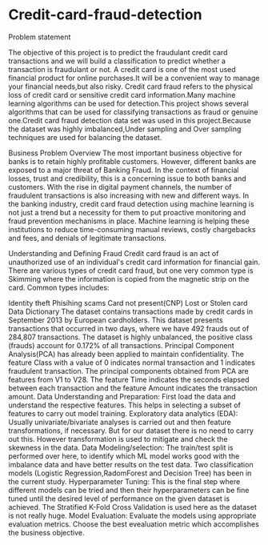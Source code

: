 # Credit-card-fraud-detection
Problem statement

The objective of this project is to predict the fraudulant credit card transactions and we will build a classification to predict whether a transaction is fraudulant or not. A credit card is one of the most used financial product for online purchases.It will be a convenient way to manage your financial needs,but also risky. Credit card fraud refers to the physical loss of credit card or sensitive credit card information.Many machine learning algorithms can be used for detection.This project shows several algorithms that can be used for classifying transactions as fraud or genuine one.Credit card fraud detection data set was used in this project.Because the dataset was highly imbalanced,Under sampling and Over sampling techniques are used for balancing the dataset.

Business Problem Overview The most important business objective for banks is to retain highly profitable customers. However, different banks are exposed to a major threat of Banking Fraud. In the context of financial losses, trust and credibility, this is a concerning issue to both banks and customers. With the rise in digital payment channels, the number of fraudulent transactions is also increasing with new and different ways. In the banking industry, credit card fraud detection using machine learning is not just a trend but a necessity for them to put proactive monitoring and fraud prevention mechanisms in place. Machine learning is helping these institutions to reduce time-consuming manual reviews, costly chargebacks and fees, and denials of legitimate transactions.

Understanding and Defining Fraud Credit card fraud is an act of unauthorized use of an individual's credit card information for financial gain. There are various types of credit card fraud, but one very common type is Skimming where the information is copied from the magnetic strip on the card. Common types includes:

Identity theft Phisihing scams Card not present(CNP) Lost or Stolen card Data Dictionary The dataset contains transactions made by credit cards in September 2013 by European cardholders. This dataset presents transactions that occurred in two days, where we have 492 frauds out of 284,807 transactions. The dataset is highly unbalanced, the positive class (frauds) account for 0.172% of all transactions. Principal Component Analysis(PCA) has already been applied to maintain confidentiality. The feature Class with a value of 0 indicates normal transaction and 1 indicates fraudulent transaction. The principal components obtained from PCA are features from V1 to V28. The feature Time indicates the seconds elapsed between each transaction and the feature Amount indicates the transaction amount.
Data Understanding and Preparation: First load the data and understand the respective features. This helps in selecting a subset of features to carry out model training. Exploratory data analytics (EDA): Usually univariate/bivariate analyses is carried out and then feature transformations, if necessary. But for our dataset there is no need to carry out this. However transformation is used to mitigate and check the skewness in the data. Data Modeling/selection: The train/test split is performed over here, to identify which ML model works good with the imbalance data and have better results on the test data. Two classification models (Logistic Regression,RadomForest and Decision Tree) has been in the current study. Hyperparameter Tuning: This is the final step where different models can be tried and then their hyperparameters can be fine tuned until the desired level of performance on the given dataset is achieved. The Stratified K-Fold Cross Validation is used here as the dataset is not really huge. Model Evaluation: Evaluate the models using appropriate evaluation metrics. Choose the best evealuation metric which accomplishes the business objective.
